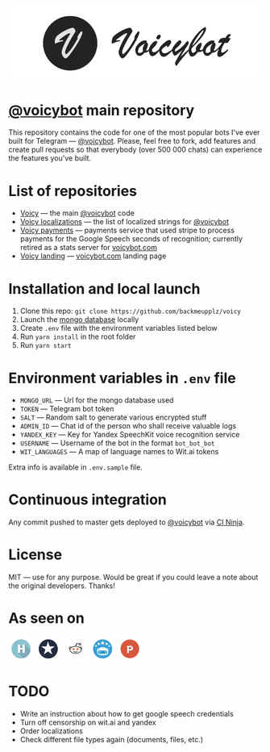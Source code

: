 [![Voicybot](/img/logo.png?raw=true)](http://voicybot.com/)

# [@voicybot](https://t.me/voicybot) main repository
This repository contains the code for one of the most popular bots I've ever built for Telegram — [@voicybot](https://t.me/voicybot). Please, feel free to fork, add features and create pull requests so that everybody (over 500 000 chats) can experience the features you've built.

# List of repositories
* [Voicy](https://github.com/backmeupplz/voicy) — the main [@voicybot](https://t.me/voicybot) code
* [Voicy localizations](https://github.com/backmeupplz/voicy-localizations) — the list of localized strings for [@voicybot](https://t.me/voicybot)
* [Voicy payments](https://github.com/backmeupplz/voicy-payments) — payments service that used stripe to process payments for the Google Speech seconds of recognition; currently retired as a stats server for [voicybot.com](http://voicybot.com)
* [Voicy landing](https://github.com/backmeupplz/voicy-landing) — [voicybot.com](http://voicybot.com) landing page


# Installation and local launch
1. Clone this repo: `git clone https://github.com/backmeupplz/voicy`
2. Launch the [mongo database](https://www.mongodb.com/) locally
3. Create `.env` file with the environment variables listed below
4. Run `yarn install` in the root folder
5. Run `yarn start`

# Environment variables in `.env` file
* `MONGO_URL` — Url for the mongo database used
* `TOKEN` — Telegram bot token
* `SALT` — Random salt to generate various encrypted stuff
* `ADMIN_ID` — Chat id of the person who shall receive valuable logs
* `YANDEX_KEY` — Key for Yandex SpeechKit voice recognition service 
* `USERNAME` — Username of the bot in the format `bot_bot_bot`
* `WIT_LANGUAGES` — A map of language names to Wit.ai tokens

Extra info is available in `.env.sample` file.

# Continuous integration
Any commit pushed to master gets deployed to [@voicybot](https://t.me/voicybot) via [CI Ninja](https://github.com/backmeupplz/ci-ninja).

# License
MIT — use for any purpose. Would be great if you could leave a note about the original developers. Thanks!

# As seen on
[![Habrahabr](/img/habr.png?raw=true)](https://habrahabr.ru/post/316824/)
[![Spark](/img/spark.png?raw=true)](https://spark.ru/startup/voicy/blog/19008/kak-zapustit-proekt-v-odinochku/)
[![Reddit](/img/reddit.png?raw=true)](https://redd.it/5iduzy)
[![Bot Store](/img/bs.png?raw=true)](https://storebot.me/bot/voicybot)
[![Product Hunt](/img/ph.png?raw=true)](https://www.producthunt.com/posts/voicy)

# TODO
* Write an instruction about how to get google speech credentials
* Turn off censorship on wit.ai and yandex
* Order localizations
* Check different file types again (documents, files, etc.)